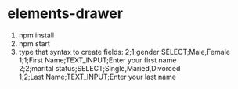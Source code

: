 # elements-drawer

1) npm install
2) npm start
3) type that syntax to create fields:
    2;1;gender;SELECT;Male,Female<br>
    1;1;First Name;TEXT_INPUT;Enter your first name<br>
    2;2;marital status;SELECT;Single,Maried,Divorced<br>
    1;2;Last Name;TEXT_INPUT;Enter your last name
